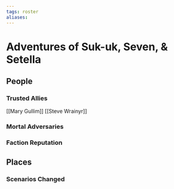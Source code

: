 ```yaml
---
tags: roster
aliases:
---
```

# Adventures of Suk-uk, Seven, & Setella
## People
### Trusted Allies
[[Mary Gullim]]
[[Steve Wrainyr]]
### Mortal Adversaries
### Faction Reputation
## Places
### Scenarios Changed